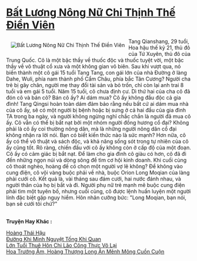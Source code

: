 <a href="https://truyentiki.com/bat-luong-nong-nu-chi-thinh-the-dien-vien.30630/" title="Bất Lương Nông Nữ Chi Thịnh Thế Điền Viên"><h1>Bất Lương Nông Nữ Chi Thịnh Thế Điền Viên</h1></a><div style="display:table"><img align="right" style="float: left; padding: 10px;" src="https://truyentiki.com/a/img/str/src/30630.jpg" alt="Bất Lương Nông Nữ Chi Thịnh Thế Điền Viên">Tang Qianshang, 29 tuổi, Hoa hậu thế kỷ 21, thủ đô của Tứ Xuyên, thủ đô của Trung Quốc. Cô là một bậc thầy về thuốc độc và thuốc tuyệt vời, một bậc thầy về võ thuật cổ xưa và một không gian vô biên. Sau khi vượt qua, nó biến thành một cô gái 15 tuổi Tang Tang, con gái lớn của nhà Đường ở làng Dahe, Wuli, phía nam thành phố Cẩm Châu, phía bắc Tân Cương? Người cha trẻ bị gãy chân, người mẹ thay đổi tài sản và bỏ trốn, chỉ còn lại anh trai 8 tuổi và em gái 5 tuổi. Năm 15 tuổi, cô chưa định cư. Dì thứ hai của cha cô đã đón cô và bán cô? Bán cô ấy? Ai dám mua? Cô ấy không đầu độc cả gia đình! Tang Qingsi hoàn toàn dám đảm bảo rằng nếu bất cứ ai dám mua nhà của cô ấy, sẽ có một người bị bệnh hoặc bị sưng ở cả hai đầu của gia đình TA trong ba ngày, và người không ngừng nghỉ chắc chắn là người đã mua cô ấy. Cô vẫn có thể bị bắt nạt bởi một nhóm người đồng hương cổ đại? Không phải là cô ấy coi thường nông dân, mà là những người nông dân cổ đại không nhận ra lời nói. Bạn có biết kiến ​​thức nào là sức mạnh? Hơn nữa, cô ấy có thể võ thuật và sách độc, và khả năng sống sót trong tự nhiên của cô ấy cũng tốt. Rõ ràng, chiến đấu với cô ấy không còn ở cấp độ của một đoạn. Cô ấy có cảm giác bị bắt nạt. Để làm cho gia đình cô giàu có hơn, cô đã đi đến những ngọn núi và dòng sông để tìm cơ hội kinh doanh. Khi cuối cùng cô thoát nghèo, hoàng đế có chọn một người vợ lẽ không? Để không vào cung điện, cô vội vàng buộc phải về nhà, buộc Orion Long Moqian của làng phải cưới cô. Kết quả là, vài tháng sau đám cưới, hai nước đánh nhau, và người thân của họ bị bắt và đi. Người phụ nữ trẻ mạnh mẽ buộc cung điện phải tìm một tuyên bố, nhưng cuối cùng, cô được lệnh huấn luyện một người lính đặc biệt gặp nguy hiểm. Hôn nhân cưỡng bức: "Long Moqian, bạn nói, bạn sẽ cưới tôi chứ?"</div><p><br><b>Truyện Hay Khác :</b></p><a href="https://truyentiki.com/hoang-thai-hau.30629/" alt="Hoàng Thái Hậu">Hoàng Thái Hậu</a><br/><a href="https://github.com/nownovels/top500/tree/master/truyenhay/33838/" alt="Đường Khi Minh Nguyệt Tống Khi Quan">Đường Khi Minh Nguyệt Tống Khi Quan</a><br/><a href="https://github.com/nownovels/truyenhay/tree/master/truyenhay/30361/README.md" alt="Lớn Tuổi Thuê Hôn Chi Lão Công Thực Vô Lại">Lớn Tuổi Thuê Hôn Chi Lão Công Thực Vô Lại</a><br/><a href="https://github.com/nownovels/truyenhay/tree/master/truyenhay/30350/README.md" alt="Hoa Trướng Ấm, Hoàng Thượng Long Ân Mênh Mông Cuồn Cuộn">Hoa Trướng Ấm, Hoàng Thượng Long Ân Mênh Mông Cuồn Cuộn</a><br/>